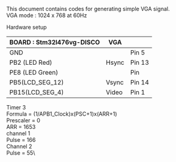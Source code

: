 This document contains codes for generating simple VGA signal.\
VGA mode : 1024 x 768 at 60Hz



Hardware setup

|BOARD : Stm32l476vg-DISCO                |VGA||
| --- | --- | --- |
|GND               |      |     Pin 5|
|PB2 (LED Red)     |Hsync|      Pin 13|
|PE8 (LED Green)   |      |     Pin |
|PB5(LCD_SEG_12)   |Vsync|      Pin 14|
|PB15(LCD_SEG_4)   |Video|      Pin 1|


Timer 3 \
Formula = (1/APB1_Clock)x(PSC+1)x(ARR+1)\
Prescaler = 0\
ARR = 1653\
channel 1\
Pulse = 166\
Channel 2\
Pulse = 55\
